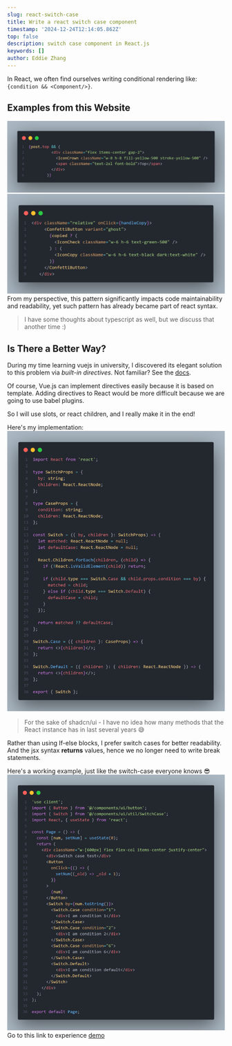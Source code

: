 ```yaml
---
slug: react-switch-case
title: Write a react switch case component
timestamp: '2024-12-24T12:14:05.862Z'
top: false
description: switch case component in React.js
keywords: []
author: Eddie Zhang
---
```


In React, we often find ourselves writing conditional rendering like: `{condition && <Component/>}`.

## Examples from this Website

![use-and-operator](./and-op.png)
![use-ternary-operator](./tier.png)
From my perspective, this pattern significantly impacts code maintainability and readability, yet such pattern has already became part of react syntax.

> I have some thoughts about typescript as well, but we discuss that another time :)

## Is There a Better Way?

During my time learning vuejs in university, I discovered its elegant solution to this problem via _built-in directives_. Not familiar? See the [docs](https://vuejs.org/api/built-in-directives.html).

Of course, Vue.js can implement directives easily because it is based on template. Adding directives to React would be more difficult because we are going to use babel plugins.

So I will use slots, or react children, and I really make it in the end!

Here's my implementation:
![react-switch-case](./case.png)

> For the sake of shadcn/ui - I have no idea how many methods that the React instance has in last several years 😅

Rather than using If-else blocks, I prefer switch cases for better readability. And the jsx syntax **returns** values, hence we no longer need to write break statements.

Here's a working example, just like the switch-case everyone knows 😎
![react-switch-case-example](./case-example.png)
Go to this link to experience
[demo](/playground/switch-case)
